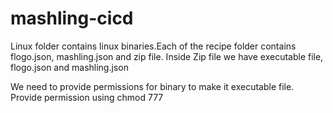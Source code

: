 # mashling-cicd
Linux folder contains linux binaries.Each of the recipe folder contains flogo.json, mashling.json and zip file. Inside Zip file we have executable file, flogo.json and mashling.json 

We need to provide permissions for binary to make it executable file. Provide permission using chmod 777 <binary file name>

